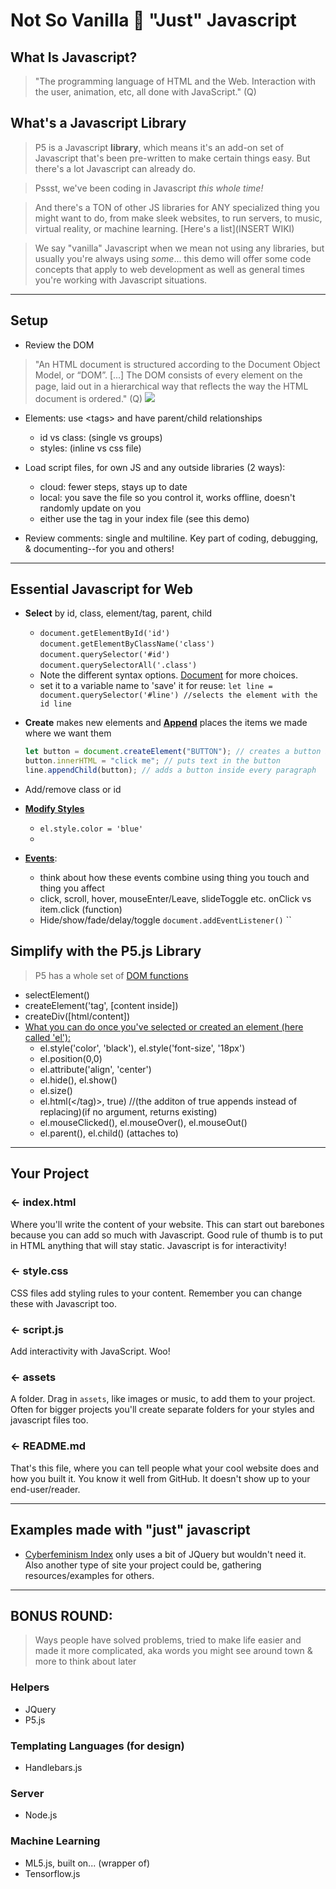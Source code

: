 # Not So Vanilla 🍦 "Just" Javascript

## What Is Javascript?

> "The programming language of HTML and the Web. Interaction with the user, animation, etc, all done with JavaScript." (Q)

## What's a Javascript Library

> P5 is a Javascript **library**, which means it's an add-on set of Javascript that's been pre-written to make certain things easy. But there's a lot Javascript can already do.

> Pssst, we've been coding in Javascript _this whole time!_

> And there's a TON of other JS libraries for ANY specialized thing you might want to do, from make sleek websites, to run servers, to music, virtual reality, or machine learning. [Here's a list](INSERT WIKI)

> We say "vanilla" Javascript when we mean not using any libraries, but usually you're always using _some_... this demo will offer some code concepts that apply to web development as well as general times you're working with Javascript situations.

---

## Setup

- Review the DOM

> "An HTML document is structured according to the Document Object Model, or “DOM”. [...] The DOM consists of every element on the page, laid out in a hierarchical way that reﬂects the way the HTML document is ordered." (Q)
> ![](https://cdn.glitch.com/d52771bb-1150-4ddb-9baf-2f10e553cd16%2Fpic_htmltree.gif?v=1617059534959)

- Elements: use \<tags> and have parent/child relationships

  - id vs class: (single vs groups)
  - styles: (inline vs css file)

- Load script files, for own JS and any outside libraries (2 ways):

  - cloud: fewer steps, stays up to date
  - local: you save the file so you control it, works offline, doesn't randomly update on you
  - either use the <script></script> tag in your index file (see this demo)

- Review comments: single and multiline. Key part of coding, debugging, & documenting--for you and others!

---

## Essential Javascript for Web

- **Select** by id, class, element/tag, parent, child

  - `document.getElementById('id')` `document.getElementByClassName('class')` `document.querySelector('#id')` `document.querySelectorAll('.class')`
  - Note the different syntax options. [Document](https://www.w3schools.com/jsref/dom_obj_document.asp) for more choices.
  - set it to a variable name to 'save' it for reuse:
    `let line = document.querySelector('#line') //selects the element with the id line`

- **Create** makes new elements and [**Append**](https://www.w3schools.com/jsref/dom_obj_all.asp) places the items we made where we want them

  ```javascript
  let button = document.createElement("BUTTON"); // creates a button but hasn't put it anywhere yet
  button.innerHTML = "click me"; // puts text in the button
  line.appendChild(button); // adds a button inside every paragraph
  ```

- Add/remove class or id

- [**Modify Styles**](https://www.w3schools.com/jsref/dom_obj_style.asp)

  - `el.style.color = 'blue'`
  -

- [**Events**](https://www.w3schools.com/jsref/dom_obj_event.asp):
  - think about how these events combine using thing you touch and thing you affect
  - click, scroll, hover, mouseEnter/Leave, slideToggle etc. onClick vs item.click (function)
  - Hide/show/fade/delay/toggle
    `document.addEventListener()` ``

## Simplify with the P5.js Library

> P5 has a whole set of [DOM functions](https://p5js.org/reference/#group-DOM)

- selectElement()
- createElement('tag', [content inside])
- createDiv([html/content])
- [What you can do once you've selected or created an element (here called 'el'):](https://p5js.org/reference/#/p5.Element)
  - el.style('color', 'black'), el.style('font-size', '18px')
  - el.position(0,0)
  - el.attribute('align', 'center')
  - el.hide(), el.show()
  - el.size()
  - el.html(<tag></tag)>, true) //(the additon of true appends instead of replacing)(if no argument, returns existing)
  - el.mouseClicked(), el.mouseOver(), el.mouseOut()
  - el.parent(), el.child() (attaches to)

---

## Your Project

### ← index.html

Where you'll write the content of your website. This can start out barebones because you can add so much with Javascript. Good rule of thumb is to put in HTML anything that will stay static. Javascript is for interactivity!

### ← style.css

CSS files add styling rules to your content. Remember you can change these with Javascript too.

### ← script.js

Add interactivity with JavaScript. Woo!

### ← assets

A folder. Drag in `assets`, like images or music, to add them to your project. Often for bigger projects you'll create separate folders for your styles and javascript files too.

### ← README.md

That's this file, where you can tell people what your cool website does and how you built it. You know it well from GitHub. It doesn't show up to your end-user/reader.

---

## Examples made with "just" javascript

- [Cyberfeminism Index](https://cyberfeminismindex.com/) only uses a bit of JQuery but wouldn't need it. Also another type of site your project could be, gathering resources/examples for others.

---

## BONUS ROUND:

> Ways people have solved problems, tried to make life easier and made it more complicated, aka words you might see around town & more to think about later

### Helpers

- JQuery
- P5.js

### Templating Languages (for design)

- Handlebars.js

### Server

- Node.js

### Machine Learning

- ML5.js, built on... (wrapper of)
- Tensorflow.js
